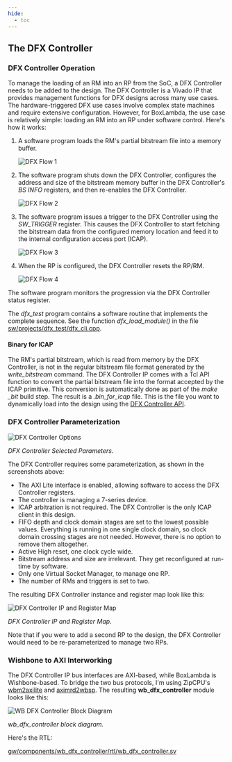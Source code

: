 ```yaml
---
hide:
  - toc
---
```


## The DFX Controller

### DFX Controller Operation

To manage the loading of an RM into an RP from the SoC, a DFX Controller needs to be added to the design. The DFX Controller is a Vivado IP that provides management functions for DFX designs across many use cases. The hardware-triggered DFX use cases involve complex state machines and require extensive configuration. However, for BoxLambda, the use case is relatively simple: loading an RM into an RP under software control. Here's how it works:

1. A software program loads the RM's partial bitstream file into a memory buffer.

    ![DFX Flow 1](assets/dfx_flow_1.png)

2. The software program shuts down the DFX Controller, configures the address and size of the bitstream memory buffer in the DFX Controller's *BS INFO* registers, and then re-enables the DFX Controller.

    ![DFX Flow 2](assets/dfx_flow_2.png)

3. The software program issues a trigger to the DFX Controller using the *SW_TRIGGER* register. This causes the DFX Controller to start fetching the bitstream data from the configured memory location and feed it to the internal configuration access port (ICAP).

    ![DFX Flow 3](assets/dfx_flow_3.png)

4. When the RP is configured, the DFX Controller resets the RP/RM.

    ![DFX Flow 4](assets/dfx_flow_4.png)

The software program monitors the progression via the DFX Controller status register.

The *dfx_test* program contains a software routine that implements the complete sequence. See the function *dfx_load_module()* in the file [sw/projects/dfx_test/dfx_cli.cpp](https://github.com/epsilon537/boxlambda/blob/98b4f4e6d4bf33efa24f122d65c103f06b76289e/sw/projects/dfx_test/dfx_cli.cpp).

#### Binary for ICAP

The RM's partial bitstream, which is read from memory by the DFX Controller, is not in the regular bitstream file format generated by the *write_bitstream* command. The DFX Controller IP comes with a Tcl API function to convert the partial bitstream file into the format accepted by the ICAP primitive. This conversion is automatically done as part of the *make <component>_bit* build step. The result is a *.bin_for_icap* file. This is the file you want to dynamically load into the design using the [DFX Controller API](sw_comp_dfx_controller_hal.md).

### DFX Controller Parameterization

![DFX Controller Options](assets/dfx_controller_options.png)

*DFX Controller Selected Parameters.*

The DFX Controller requires some parameterization, as shown in the screenshots above:

- The AXI Lite interface is enabled, allowing software to access the DFX Controller registers.
- The controller is managing a 7-series device.
- ICAP arbitration is not required. The DFX Controller is the only ICAP client in this design.
- FIFO depth and clock domain stages are set to the lowest possible values. Everything is running in one single clock domain, so clock domain crossing stages are not needed. However, there is no option to remove them altogether.
- Active High reset, one clock cycle wide.
- Bitstream address and size are irrelevant. They get reconfigured at run-time by software.
- Only one Virtual Socket Manager, to manage one RP.
- The number of RMs and triggers is set to two.

The resulting DFX Controller instance and register map look like this:

![DFX Controller IP and Register Map](assets/dfx_controller_ip_addr_map.png)

*DFX Controller IP and Register Map.*

Note that if you were to add a second RP to the design, the DFX Controller would need to be re-parameterized to manage two RPs.

### Wishbone to AXI Interworking

The DFX Controller IP bus interfaces are AXI-based, while BoxLambda is Wishbone-based. To bridge the two bus protocols, I'm using ZipCPU's [wbm2axilite](https://github.com/epsilon537/wb2axip/blob/c8dd694b472e74c53dcf9fa588b64e2b10ef65c0/rtl/wbm2axilite.v) and [aximrd2wbsp](https://github.com/epsilon537/wb2axip/blob/c8dd694b472e74c53dcf9fa588b64e2b10ef65c0/rtl/aximrd2wbsp.v). The resulting **wb_dfx_controller** module looks like this:

![WB DFX Controller Block Diagram](assets/wb_dfx_controller.png)

*wb_dfx_controller block diagram.*

Here's the RTL:

[gw/components/wb_dfx_controller/rtl/wb_dfx_controller.sv](https://github.com/epsilon537/boxlambda/blob/master/gw/components/wb_dfx_controller/rtl/wb_dfx_controller.sv)
